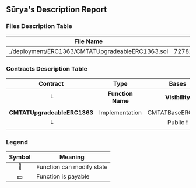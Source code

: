 ## Sūrya's Description Report

### Files Description Table


|  File Name  |  SHA-1 Hash  |
|-------------|--------------|
| ./deployment/ERC1363/CMTATUpgradeableERC1363.sol | 72782bf490d8a2656587b5a034d6f0c69e68b169 |


### Contracts Description Table


|  Contract  |         Type        |       Bases      |                  |                 |
|:----------:|:-------------------:|:----------------:|:----------------:|:---------------:|
|     └      |  **Function Name**  |  **Visibility**  |  **Mutability**  |  **Modifiers**  |
||||||
| **CMTATUpgradeableERC1363** | Implementation | CMTATBaseERC1363 |||
| └ | <Constructor> | Public ❗️ | 🛑  | ERC2771Module |


### Legend

|  Symbol  |  Meaning  |
|:--------:|-----------|
|    🛑    | Function can modify state |
|    💵    | Function is payable |
